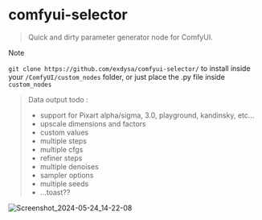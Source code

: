 # comfyui-selector
 
> Quick and dirty parameter generator node for ComfyUI.
>
 
> [!Note]
>  `git clone https://github.com/exdysa/comfyui-selector/` to install inside your `/ComfyUI/custom_nodes` folder, or just place the .py file inside `custom_nodes`

> Data output todo :
> - support for Pixart alpha/sigma, 3.0, playground, kandinsky, etc...
> - upscale dimensions and factors
> - custom values
> - multiple steps
> - multiple cfgs
> - refiner steps
> - multiple denoises
> - sampler options
> - multiple seeds
> - ...toast??

![Screenshot_2024-05-24_14-22-08](https://github.com/exdysa/comfyui-selector/assets/91800957/08a61d7a-6705-4089-b34c-f04df0203647)

